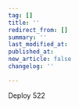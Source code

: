 ```yaml
---
tag: []
title: ''
redirect_from: []
summary: ''
last_modified_at: 
published_at: 
new_article: false
changelog: ''

---
```

Deploy 522